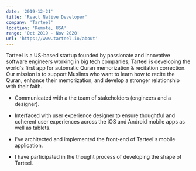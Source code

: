 ```yaml
---
date: '2019-12-21'
title: 'React Native Developer'
company: 'Tarteel'
location: 'Remote, USA'
range: 'Oct 2019 - Nov 2020'
url: 'https://www.tarteel.io/about'
---
```


Tarteel is a US-based startup founded by passionate and innovative software engineers working in big tech companies, Tarteel is developing the world's first app for automatic Quran memorization & recitation correction. Our mission is to support Muslims who want to learn how to recite the Quran, enhance their memorization, and develop a stronger relationship with their faith.

- Communicated with a the team of stakeholders (engineers and a designer).

- Interfaced with user experience designer to ensure thoughtful and coherent user experiences across the iOS and Android mobile apps as well as tablets.

- I've architected and implemented the front-end of Tarteel's mobile application.

- I have participated in the thought process of developing the shape of Tarteel.
